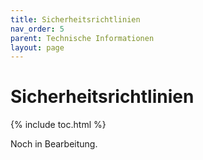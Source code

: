```yaml
---
title: Sicherheitsrichtlinien
nav_order: 5
parent: Technische Informationen
layout: page
---
```


# Sicherheitsrichtlinien
{% include toc.html %}

Noch in Bearbeitung.
